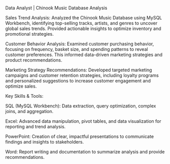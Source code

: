 Data Analyst | Chinook Music Database Analysis

Sales Trend Analysis: Analyzed the Chinook Music Database using MySQL Workbench, identifying top-selling tracks, artists, and genres to uncover global sales trends. Provided actionable insights to optimize inventory and promotional strategies.

Customer Behavior Analysis: Examined customer purchasing behavior, focusing on frequency, basket size, and spending patterns to reveal customer preferences. This informed data-driven marketing strategies and product recommendations.

Marketing Strategy Recommendations: Developed targeted marketing campaigns and customer retention strategies, including loyalty programs and personalized suggestions to increase customer engagement and optimize sales.

Key Skills & Tools:

SQL (MySQL Workbench): Data extraction, query optimization, complex joins, and aggregation.

Excel: Advanced data manipulation, pivot tables, and data visualization for reporting and trend analysis.

PowerPoint: Creation of clear, impactful presentations to communicate findings and insights to stakeholders.

Word: Report writing and documentation to summarize analysis and provide recommendations.
